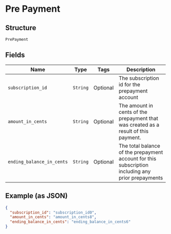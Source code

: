 
# Pre Payment

## Structure

`PrePayment`

## Fields

| Name | Type | Tags | Description |
|  --- | --- | --- | --- |
| `subscription_id` | `String` | Optional | The subscription id for the prepayment account |
| `amount_in_cents` | `String` | Optional | The amount in cents of the prepayment that was created as a result of this payment. |
| `ending_balance_in_cents` | `String` | Optional | The total balance of the prepayment account for this subscription including any prior prepayments |

## Example (as JSON)

```json
{
  "subscription_id": "subscription_id0",
  "amount_in_cents": "amount_in_cents8",
  "ending_balance_in_cents": "ending_balance_in_cents6"
}
```

